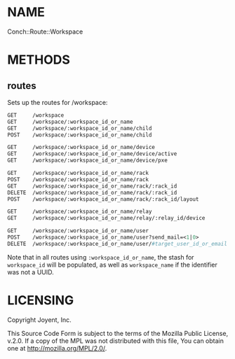 # NAME

Conch::Route::Workspace

# METHODS

## routes

Sets up the routes for /workspace:

```perl
GET     /workspace
GET     /workspace/:workspace_id_or_name
GET     /workspace/:workspace_id_or_name/child
POST    /workspace/:workspace_id_or_name/child

GET     /workspace/:workspace_id_or_name/device
GET     /workspace/:workspace_id_or_name/device/active
GET     /workspace/:workspace_id_or_name/device/pxe

GET     /workspace/:workspace_id_or_name/rack
POST    /workspace/:workspace_id_or_name/rack
GET     /workspace/:workspace_id_or_name/rack/:rack_id
DELETE  /workspace/:workspace_id_or_name/rack/:rack_id
POST    /workspace/:workspace_id_or_name/rack/:rack_id/layout

GET     /workspace/:workspace_id_or_name/relay
GET     /workspace/:workspace_id_or_name/relay/:relay_id/device

GET     /workspace/:workspace_id_or_name/user
POST    /workspace/:workspace_id_or_name/user?send_mail=<1|0>
DELETE  /workspace/:workspace_id_or_name/user/#target_user_id_or_email
```

Note that in all routes using `:workspace_id_or_name`, the stash for `workspace_id` will be
populated, as well as `workspace_name` if the identifier was not a UUID.

# LICENSING

Copyright Joyent, Inc.

This Source Code Form is subject to the terms of the Mozilla Public License,
v.2.0. If a copy of the MPL was not distributed with this file, You can obtain
one at http://mozilla.org/MPL/2.0/.
